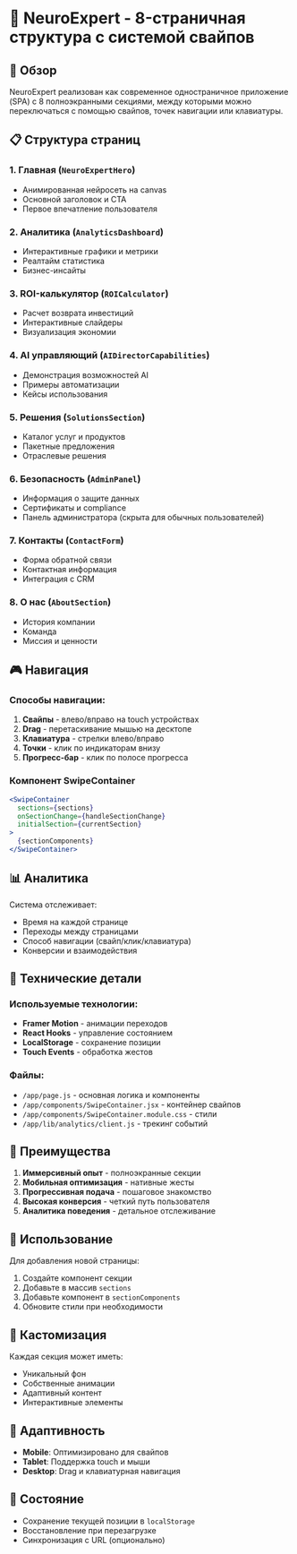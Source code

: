 # 📱 NeuroExpert - 8-страничная структура с системой свайпов

## 🎯 Обзор

NeuroExpert реализован как современное одностраничное приложение (SPA) с 8 полноэкранными секциями, между которыми можно переключаться с помощью свайпов, точек навигации или клавиатуры.

## 📋 Структура страниц

### 1. **Главная** (`NeuroExpertHero`)
- Анимированная нейросеть на canvas
- Основной заголовок и CTA
- Первое впечатление пользователя

### 2. **Аналитика** (`AnalyticsDashboard`)
- Интерактивные графики и метрики
- Реалтайм статистика
- Бизнес-инсайты

### 3. **ROI-калькулятор** (`ROICalculator`)
- Расчет возврата инвестиций
- Интерактивные слайдеры
- Визуализация экономии

### 4. **AI управляющий** (`AIDirectorCapabilities`)
- Демонстрация возможностей AI
- Примеры автоматизации
- Кейсы использования

### 5. **Решения** (`SolutionsSection`)
- Каталог услуг и продуктов
- Пакетные предложения
- Отраслевые решения

### 6. **Безопасность** (`AdminPanel`)
- Информация о защите данных
- Сертификаты и compliance
- Панель администратора (скрыта для обычных пользователей)

### 7. **Контакты** (`ContactForm`)
- Форма обратной связи
- Контактная информация
- Интеграция с CRM

### 8. **О нас** (`AboutSection`)
- История компании
- Команда
- Миссия и ценности

## 🎮 Навигация

### Способы навигации:
1. **Свайпы** - влево/вправо на touch устройствах
2. **Drag** - перетаскивание мышью на десктопе
3. **Клавиатура** - стрелки влево/вправо
4. **Точки** - клик по индикаторам внизу
5. **Прогресс-бар** - клик по полосе прогресса

### Компонент SwipeContainer

```jsx
<SwipeContainer 
  sections={sections}
  onSectionChange={handleSectionChange}
  initialSection={currentSection}
>
  {sectionComponents}
</SwipeContainer>
```

## 📊 Аналитика

Система отслеживает:
- Время на каждой странице
- Переходы между страницами
- Способ навигации (свайп/клик/клавиатура)
- Конверсии и взаимодействия

## 🔧 Технические детали

### Используемые технологии:
- **Framer Motion** - анимации переходов
- **React Hooks** - управление состоянием
- **LocalStorage** - сохранение позиции
- **Touch Events** - обработка жестов

### Файлы:
- `/app/page.js` - основная логика и компоненты
- `/app/components/SwipeContainer.jsx` - контейнер свайпов
- `/app/components/SwipeContainer.module.css` - стили
- `/app/lib/analytics/client.js` - трекинг событий

## 🚀 Преимущества

1. **Иммерсивный опыт** - полноэкранные секции
2. **Мобильная оптимизация** - нативные жесты
3. **Прогрессивная подача** - пошаговое знакомство
4. **Высокая конверсия** - четкий путь пользователя
5. **Аналитика поведения** - детальное отслеживание

## 📝 Использование

Для добавления новой страницы:

1. Создайте компонент секции
2. Добавьте в массив `sections`
3. Добавьте компонент в `sectionComponents`
4. Обновите стили при необходимости

## 🎨 Кастомизация

Каждая секция может иметь:
- Уникальный фон
- Собственные анимации
- Адаптивный контент
- Интерактивные элементы

## 📱 Адаптивность

- **Mobile**: Оптимизировано для свайпов
- **Tablet**: Поддержка touch и мыши
- **Desktop**: Drag и клавиатурная навигация

## 🔄 Состояние

- Сохранение текущей позиции в `localStorage`
- Восстановление при перезагрузке
- Синхронизация с URL (опционально)